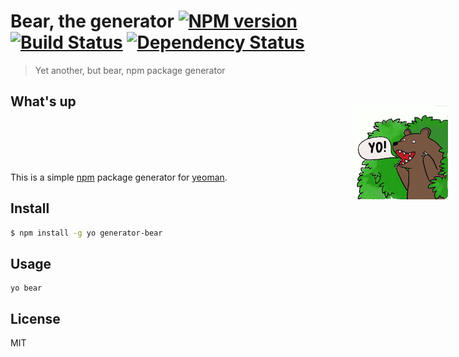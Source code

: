 # Bear, the generator [![NPM version][npm-image]][npm-url] [![Build Status][travis-image]][travis-url] [![Dependency Status][daviddm-image]][daviddm-url]

> Yet another, but bear, npm package generator

## What's up

<a style="position: absolute; top: 241px; right: 32px; width: 150px;" href="http://www.sebastienmillon.com/I-Love-You-Bear"><img src="/assets/bear.png" alt="Bear Logo" title="Bear" align="right"/></a>
<br/>
<br/>
<br/>
<br/>

This is a simple [npm](http://npmjs.org) package generator for [yeoman](http://yeoman.io).

## Install

```sh
$ npm install -g yo generator-bear
```

## Usage

```shell
yo bear
```

## License

MIT

[npm-image]: https://badge.fury.io/js/generator-bear.svg
[npm-url]: https://npmjs.org/package/generator-bear
[travis-image]: https://travis-ci.org/gobwas/generator-bear.svg?branch=master
[travis-url]: https://travis-ci.org/gobwas/generator-bear
[daviddm-image]: https://david-dm.org/gobwas/generator-bear.svg?theme=shields.io
[daviddm-url]: https://david-dm.org/gobwas/generator-bear